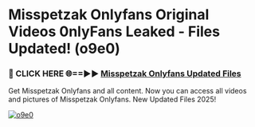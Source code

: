 # Misspetzak Onlyfans Original Videos 0nlyFans Leaked - Files Updated! (o9e0)

<h3>🔴 CLICK HERE 🌐==►► <a href="https://tinyurl.com/ehrbuxhb" rel="nofollow">Misspetzak Onlyfans Updated Files</a></h3>

Get Misspetzak Onlyfans and all content. Now you can access all videos and pictures of Misspetzak Onlyfans. New Updated Files 2025!

[![o9e0](https://i.imgur.com/lVYEuWS.gif)](https://tinyurl.com/ehrbuxhb)
